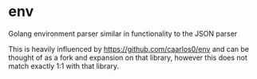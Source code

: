 # env
Golang environment parser similar in functionality to the JSON parser

This is heavily influenced by https://github.com/caarlos0/env and can be thought of as a fork and expansion on that
library, however this does not match exactly 1:1 with that library.